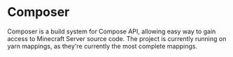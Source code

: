 # Composer  
Composer is a build system for Compose API, allowing easy way 
to gain access to Minecraft Server source code.
The project is currently running on yarn mappings, 
as they're currently the most complete mappings. 